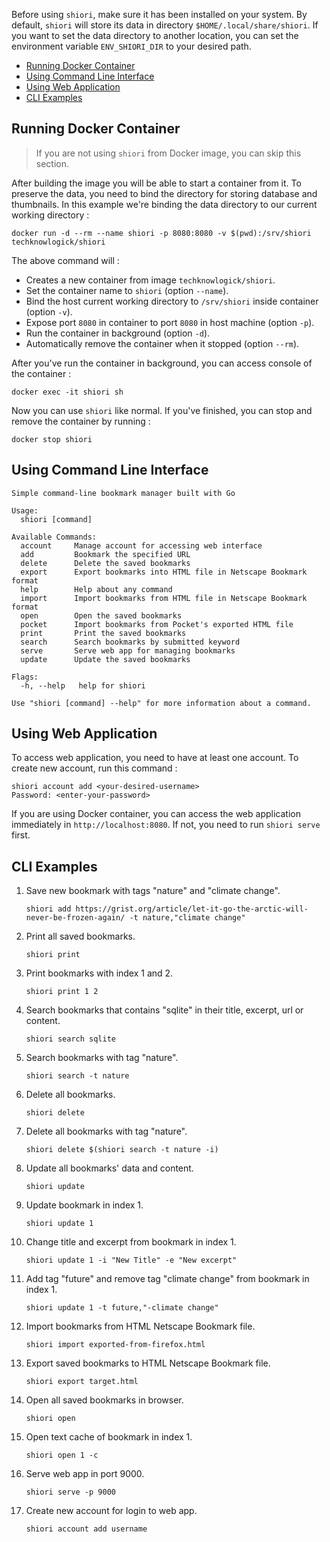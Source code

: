 Before using `shiori`, make sure it has been installed on your system. By default, `shiori` will store its data in directory `$HOME/.local/share/shiori`. If you want to set the data directory to another location, you can set the environment variable `ENV_SHIORI_DIR` to your desired path.

- [Running Docker Container](#running-docker-container)
- [Using Command Line Interface](#using-command-line-interface)
- [Using Web Application](#using-web-application)
- [CLI Examples](#cli-examples)

## Running Docker Container

> If you are not using `shiori` from Docker image, you can skip this section.

After building the image you will be able to start a container from it. To
preserve the data, you need to bind the directory for storing database and thumbnails. In this example we're binding the data directory to our current working directory :

```
docker run -d --rm --name shiori -p 8080:8080 -v $(pwd):/srv/shiori techknowlogick/shiori
```

The above command will :

- Creates a new container from image `techknowlogick/shiori`.
- Set the container name to `shiori` (option `--name`).
- Bind the host current working directory to `/srv/shiori` inside container (option `-v`).
- Expose port `8080` in container to port `8080` in host machine (option `-p`).
- Run the container in background (option `-d`).
- Automatically remove the container when it stopped (option `--rm`).

After you've run the container in background, you can access console of the container :

```
docker exec -it shiori sh
```

Now you can use `shiori` like normal. If you've finished, you can stop and remove the container by running :

```
docker stop shiori
```

## Using Command Line Interface

```
Simple command-line bookmark manager built with Go

Usage:
  shiori [command]

Available Commands:
  account     Manage account for accessing web interface
  add         Bookmark the specified URL
  delete      Delete the saved bookmarks
  export      Export bookmarks into HTML file in Netscape Bookmark format
  help        Help about any command
  import      Import bookmarks from HTML file in Netscape Bookmark format
  open        Open the saved bookmarks
  pocket      Import bookmarks from Pocket's exported HTML file
  print       Print the saved bookmarks
  search      Search bookmarks by submitted keyword
  serve       Serve web app for managing bookmarks
  update      Update the saved bookmarks

Flags:
  -h, --help   help for shiori

Use "shiori [command] --help" for more information about a command.
```

## Using Web Application

To access web application, you need to have at least one account. To create new account, run this command :

```
shiori account add <your-desired-username>
Password: <enter-your-password>
```

If you are using Docker container, you can access the web application immediately in `http://localhost:8080`. If not, you need to run `shiori serve` first.

## CLI Examples

1. Save new bookmark with tags "nature" and "climate change".

   ```
   shiori add https://grist.org/article/let-it-go-the-arctic-will-never-be-frozen-again/ -t nature,"climate change"
   ```

2. Print all saved bookmarks.

   ```
   shiori print
   ```

2. Print bookmarks with index 1 and 2.

   ```
   shiori print 1 2
   ```

3. Search bookmarks that contains "sqlite" in their title, excerpt, url or content.

   ```
   shiori search sqlite
   ```

4. Search bookmarks with tag "nature".

   ```
   shiori search -t nature
   ```

5. Delete all bookmarks.

   ```
   shiori delete
   ```

6. Delete all bookmarks with tag "nature".

   ```
   shiori delete $(shiori search -t nature -i)
   ```

7. Update all bookmarks' data and content.

   ```
   shiori update
   ```

8. Update bookmark in index 1.

   ```
   shiori update 1
   ```

9. Change title and excerpt from bookmark in index 1.

   ```
   shiori update 1 -i "New Title" -e "New excerpt"
   ```

10. Add tag "future" and remove tag "climate change" from bookmark in index 1.

    ```
    shiori update 1 -t future,"-climate change"
    ```

11. Import bookmarks from HTML Netscape Bookmark file.

    ```
    shiori import exported-from-firefox.html
    ```

12. Export saved bookmarks to HTML Netscape Bookmark file.

    ```
    shiori export target.html
    ```

13. Open all saved bookmarks in browser.

    ```
    shiori open
    ```

14. Open text cache of bookmark in index 1.

    ```
    shiori open 1 -c
    ```

15. Serve web app in port 9000.

    ```
    shiori serve -p 9000
    ```

16. Create new account for login to web app.

    ```
    shiori account add username
    ```
